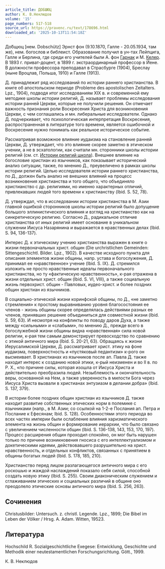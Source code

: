 ```yaml
---
article_title: ДОБШЮЦ
author: К. В.Неклюдов
volume: '15'
page_numbers: 517-518
source_url: https://pravenc.ru/text/178696.html
downloaded_at: '2025-10-13T11:54:18Z'
---
```


До́бщюц [нем. Dobschütz] Эрнст фон (9.10.1870, Галле - 20.05.1934, там же), нем. богослов и библеист. Образование получил в ун-тах Лейпцига, Галле и Берлина, где среди его учителей были А. фон [Гарнак](https://pravenc.ru/text/Гарнак.html) и М. [Келер](https://pravenc.ru/text/Келер.html). В 1893 г. приват-доцент, в 1899 г. экстраординарный профессор в Йене. В должности профессора преподавал в Страсбурге (1904), Бреслау (ныне Вроцлав, Польша, 1910) и Галле (1913).

Д. принадлежит ряд исследований по истории раннего христианства. В книге об апостольском периоде (Probleme des apostolischen Zeitalters. Lpz., 1904), подводя итог исследованиям XIX в. и современной ему методике школы истории религий, Д. называет проблемы исследования истории ранней Церкви, которые не получили решения. Он отмечает важность признания роли Воскресения Христа для возникновения Церкви, с чем соглашались и мн. либеральные исследователи. Однако Д. подчеркивает, что психологическая интерпретация Воскресения, распространенная в литературе того времени, является ошибочной и Воскресение нужно понимать как реальное историческое событие.

Рассматривая возможное влияние иудаизма на становление ранней Церкви, Д. утверждает, что это влияние скорее заметно в этическом учении, а не в эсхатологии, как считали мн. сторонники школы истории религий (см. ст. [Истории религий школа](<https://pravenc.ru/text/Истории религий школа.html>)). Внешнее влияние на богословие христиан из язычников, как показывает исторический анализ ситуации, также, по мнению Д., преувеличено в рамках школы истории религий. Целью исследователя истории раннего христианства, по Д., должен быть анализ не внешних влияний на процесс возникновения христианства и того общего, что объединяло христианство с др. религиями, но именно характерных отличий, привлекавших людей того времени к христианству (Ibid. S. 52, 78).

Д. утверждал, что в исследовании истории христианства в М. Азии главной ошибкой сторонников школы истории религий было допущение большого эллинистического влияния и взгляд на христианство как на синкретическую религию. Согласно Д., радикальное отличие христианства от иных религий имеет основание в уникальном служении Иисуса Назарянина и выражается в нравственных делах (Ibid. S. 94, 136-137).

Интерес Д. к этическому учению христианства выражен в книге о жизни первоначальных христ. общин (Die urchristlichen Gemeinden: Sittengeschichtl. Bilder. Lpz., 1902). В качестве исходного пункта для описания элементов жизни общины, напр. устава и богослужения, Д. принимал ее «нравственное» учение (Ibid. S. IX). Д. стремился изложить не просто нравственные идеалы первоначального христианства, но ту «фактическую нравственность», к-рая отражена в жизни отдельных христ. общин (Ibid. S. VI, VIII), а также социальную жизнь первохрист. общин - Павловых, иудео-христ. и более поздних общин христиан из язычников.

В социально-этической жизни коринфской общины, по Д., «не заметно стремления» к простому выравниванию уровня благосостояния ее членов - жизнь общины скорее определялась действиями разных ее членов, принявших решение объединиться для совместной жизни (Ibid. S. 59, 63). И несмотря на конфликты по поводу даров Духа, а также между «сильными» и «слабыми», по мнению Д., прежде всего в богослужебной жизни общины видна «нравственная» сила новой религии, к-рая тем самым демонстрирует превосходство по сравнению с этикой античного мира (Ibid. S. 20-21, 63). Обращаясь к жизни Иерусалимской Церкви, Д. рассматривает христ. этику на фоне иудаизма, поверхностность и «пустяковый педантизм» к-рого он высмеивает. В христианах из язычников после ап. Павла Д. также находит интерес к созданию новой этики, к-рый неизменен и во II в. по Р. Х., «по причине силы, которая изошла от Иисуса Христа и действительно преобразила людей. Незыблемость и окончательность веры, основанной на Нем, а также уверенность в милости Бога через Иисуса Христа вызвали в христианах энтузиазм в делании добра» (Ibid. S. 137, 379).

В истории более поздних общин христиан из язычников Д. также находит развитие собственных этических норм в полемике с язычниками (напр., в М. Азии; со ссылкой на 1-2-е Послания ап. Петра и Послание к Ефесянам; Ibid. S. 128). Особенностями этого периода во всех частях империи были ослабление влияния харизматического элемента на жизнь общин и формирование иерархии, что было связано с увеличением численности общин (Ibid. S. 136-138, 143, 153, 170, 197). Процесс расширения общин проходил спокойно, он мог быть нарушен только по причине возникновения гносиса с его интеллектуализмом и докетическими идеями, действовавшего разрушительно на христ. нравственность, и отдельных конфликтов, связанных с принятием в общины богатых людей (Ibid. S. 178, 185, 210).

Христианство перед лицом разлагающегося античного мира с его роскошью и жаждой наслаждений показало себя силой, способной создать новую этику (Ibid. S. 255). Своим диаконическим служением и сглаживанием этических и социальных различий в общине оно преодолело этические основы античного мира (Ibid. S. 256, 263).

## Сочинения

Christusbilder: Untersuch. z. christl. Legende. Lpz., 1899; Die Bibel im Leben der Völker / Hrsg. A. Adam. Witten, 19523.

## Литература

Hochschild R. Sozialgeschichtliche Exegese: Entwicklung, Geschichte und Methodik einer neutestamentlichen Forschungsrichtung. Gött., 1999.

К. В.  Неклюдов
